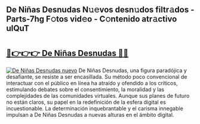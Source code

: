 ## De Niñas Desnudas N𝚞𝚎vos desn𝚞dos filtr𝚊dos - Parts-7hg F𝚘tos vid𝚎o - C𝚘ntenido atr𝚊ctivo uIQuT

# <h2><a href="http://mb4yyr.tromn.icu/?c=De+Ni%c3%b1as+Desnudas">🔗👉👉👉 De Niñas Desnudas 🔗🔗</a></h2>

[![De Niñas Desnudas nuevo](https://i.imgur.com/pEAQMta.gif)](http://mb4yyr.tromn.icu/?c=De+Ni%c3%b1as+Desnudas)
De Niñas Desnudas, una figura paradójica y desafiante, se resiste a ser encasillada. Su método poco convencional de interactuar con el público en línea ha atraído y ofendido a los críticos, estimulando debates sobre el consentimiento, la moralidad y las complejidades de las comunidades virtuales. Aunque sus planes de futuro no están claros, su papel en la redefinición de la esfera digital es incuestionable. La determinación inquebrantable y el carisma innegable impulsan a De Niñas Desnudas a nuevas alturas en el ámbito digital.
